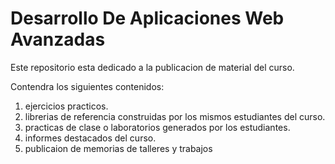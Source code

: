 Desarrollo De Aplicaciones Web Avanzadas
========================================

Este repositorio esta dedicado a la publicacion de material del curso.

Contendra los siguientes contenidos:

1. ejercicios practicos.
2. librerias de referencia construidas por los mismos estudiantes del curso.
3. practicas de clase o laboratorios generados por los estudiantes.
4. informes destacados del curso.
5. publicaion de memorias de talleres y trabajos
